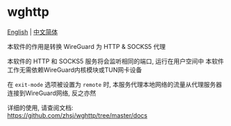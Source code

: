 # wghttp

[English](./README.md) \| [中文简体](./README_zh.md)

本软件的作用是转换 WireGuard 为 HTTP & SOCKS5 代理

本软件的 HTTP 和 SOCKS5 服务将会监听相同的端口, 运行在用户空间中
本软件工作无需依赖WireGuard内核模块或TUN网卡设备

在 `exit-mode` 选项被设置为 `remote` 时, 本服务代理本地网络的流量从代理服务器连接到WireGuard网络, 反之亦然

详细的使用, 请查阅文档:  
<https://github.com/zhsj/wghttp/tree/master/docs>